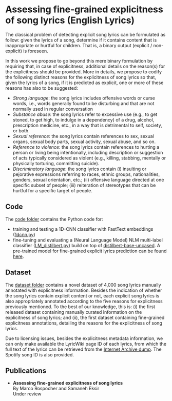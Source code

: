 # Assessing fine-grained explicitness of song lyrics (English Lyrics)

The classical problem of detecting explicit song lyrics can be formulated as follow: given the lyrics of a song, determine if it contains content that is inappropriate or hurtful for children. That is, a binary output (explicit / non-explicit) is foreseen.

In this work we propose to go beyond this mere binary formulation by requiring that, in case of explicitness, additional details on the reason(s) for the explicitness should  be provided. More in details, we propose to codify the following distinct reasons for the explicitness of song lyrics so that, given the lyrics of a song, if it is predicted as explicit, one or more of these reasons has also to be suggested:
* *Strong language*: the song lyrics includes offensive words or curse words, i.e., words generally found to be disturbing and that are not normally used in regular conversation
* *Substance abuse*: the song lyrics refer to excessive use (e.g., to get stoned, to get high, to indulge in a dependency) of a drug, alcohol, prescription medicine, etc., in a way that is detrimental to self, society, or both.
* *Sexual reference*: the song lyrics contain references to sex, sexual organs, sexual body parts, sexual activity, sexual abuse, and so on.
* *Reference to violence*: the song lyrics contain references to hurting a person or living being intentionally, including description or suggestion of acts typically considered as violent (e.g., killing, stabbing, mentally or physically torturing, committing suicide).
* *Discriminatory language*: the song lyrics contain (i) insulting or pejorative expressions referring to races, ethnic groups, nationalities, genders, sexual orientation, etc.; (ii) offensive language directed at one specific subset of people; (iii) reiteration of stereotypes that can be hurtful for a specific target of people.


## Code

The [code folder](code) contains the Python code for:

* training and testing a 1D-CNN classifier with FastText embeddings ([1dcnn.py](code/1dcnn.py))
* fine-tuning and evaluating a (Neural Language Model) NLM multi-label classifier ([LM_distilbert.py](code/lm_training.py)) build on top of [distilbert-base-uncased](https://huggingface.co/distilbert-base-uncased). A pre-trained model for fine-grained explicit lyrics prediction can be found [here](https://drive.google.com/drive/folders/1T9tW0Ev3tGr9JG7I0JaEsSssuPYJiWU1?usp=sharing).


## Dataset

The [dataset folder](dataset) contains a novel dataset of 4,000 song lyrics manually annotated with explicitness information. Besides the indication of whether the song lyrics contain explicit content or not, each explicit song lyrics is also appropriately annotated according to the five reasons for explicitness previously mentioned. To the best of our knowledge, this is: (i) the first released dataset containing manually curated information on the explicitness of song lyrics; and (ii), the first dataset containing fine-grained explicitness annotations, detailing the reasons for the explicitness of song lyrics.

Due to licensing issues, besides the explicitness metadata information, we can only make available the LyricWiki page ID of each lyrics, from which the full text of the lyrics can be retrieved from the [Internet Archive dump](https://archive.org/download/wiki-lyricsfandomcom/).
The Spotify song ID is also provided.


## Publications

* **Assessing fine-grained explicitness of song lyrics**<br/>
    By Marco Rospocher and Samaneh Eksir<br/>
    Under review<br/>